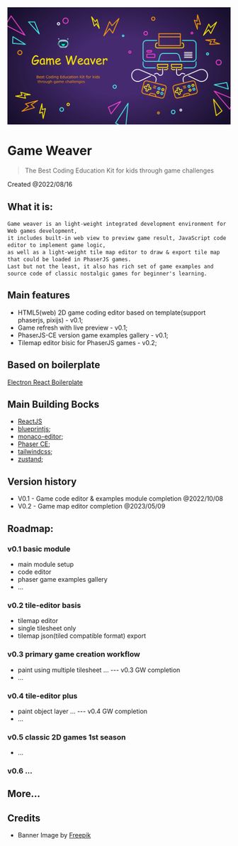 <img src="./assets/gw_banner_2023_0526.png" />

# Game Weaver

> The Best Coding Education Kit for kids through game challenges

Created @2022/08/16

## What it is:

```
Game weaver is an light-weight integrated development environment for Web games development,
it includes built-in web view to preview game result, JavaScript code editor to implement game logic,
as well as a light-weight tile map editor to draw & export tile map that could be loaded in PhaserJS games.
Last but not the least, it also has rich set of game examples and source code of classic nostalgic games for beginner's learning.
```

## Main features

- HTML5(web) 2D game coding editor based on template(support phaserjs, pixijs) - v0.1;
- Game refresh with live preview - v0.1;
- PhaserJS-CE version game examples gallery - v0.1;
- Tilemap editor bisic for PhaserJS games - v0.2;

## Based on boilerplate

[Electron React Boilerplate](https://github.com/electron-react-boilerplate/electron-react-boilerplate)

## Main Building Bocks

- [ReactJS](https://reactjs.org/)
- [blueprintjs](https://blueprintjs.com/);
- [monaco-editor](https://microsoft.github.io/monaco-editor/);
- [Phaser CE](https://github.com/photonstorm/phaser-ce);
- [tailwindcss](https://tailwindcss.com/);
- [zustand](https://github.com/pmndrs/zustand);

## Version history

- V0.1 - Game code editor & examples module completion @2022/10/08
- V0.2 - Game map editor completion @2023/05/09

## Roadmap:

### v0.1 basic module

- main module setup
- code editor
- phaser game examples gallery
- ...

### v0.2 tile-editor basis

- tilemap editor
- single tilesheet only
- tilemap json(tiled compatible format) export

### v0.3 primary game creation workflow

- paint using multiple tilesheet ... --- v0.3 GW completion
- ...

### v0.4 tile-editor plus

- paint object layer ... --- v0.4 GW completion
- ...

### v0.5 classic 2D games 1st season

- ...

### v0.6 ...

## More...

## Credits

- Banner Image by <a href="https://www.freepik.com/free-vector/flat-neon-gaming-landing-page-template_33809377.htm#&position=4&from_view=collections">Freepik</a>

